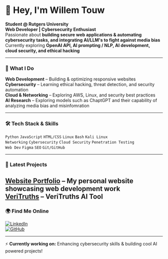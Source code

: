 # 👋 Hey, I'm Willem Touw  

**Student @ Rutgers University**  
**Web Developer | Cybersecurity Enthusiast**  
Passionate about **building secure web applications & automating cybersecurity tasks, and integrating AI/LLM's to fight against media bias**  
Currently exploring **OpenAI API, AI prompting / NLP, AI development, cloud security, and ethical hacking**  

---

### 🚀 **What I Do**  
**Web Development** – Building & optimizing responsive websites  
**Cybersecurity** – Learning ethical hacking, threat detection, and security automation  
**Cloud & Networking** – Exploring AWS, Linux, and security best practices  
**AI Research** – Exploring models such as ChaptGPT and their capability of analyzing media bias and misinfomration  

---

### 🛠️ **Tech Stack & Skills**  
`Python` `JavaScript` `HTML/CSS` `Linux` `Bash` `Kali Linux`  
`Networking` `Cybersecurity` `Cloud Security` `Penetration Testing`  
`Web Dev` `Figma` `SEO` `Git/GitHub`  

---

### 📂 **Latest Projects**  
**[Website Portfolio](https://willemtouw.com)** – My personal website showcasing web development work  
**[VeriTruths](https://github.com/wiltouw/Veritruths-/tree/main)** – VeriTruths AI Tool  
---

### 🌍 **Find Me Online**  
[![LinkedIn](https://img.shields.io/badge/LinkedIn-Connect-blue)](https://www.linkedin.com/in/willemtouw/)  
[![GitHub](https://img.shields.io/badge/GitHub-Follow-black)](https://github.com/wiltouw)  

---

⚡ **Currently working on:** Enhancing cybersecurity skills & building cool AI powered projects!  
